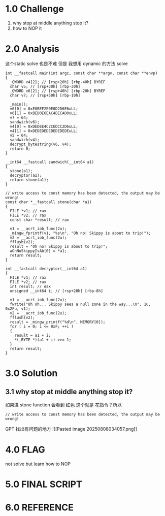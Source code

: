 # 1.0 Challenge
1. why stop at middle anything stop it?
2. how to NOP it
# 2.0 Analysis
这个static solve 也是不难 但是 我想用 dynamic 的方法 solve
```
int __fastcall main(int argc, const char **argv, const char **envp)
{
  _QWORD v4[2]; // [rsp+20h] [rbp-40h] BYREF
  char v5; // [rsp+30h] [rbp-30h]
  _QWORD v6[2]; // [rsp+40h] [rbp-20h] BYREF
  char v7; // [rsp+50h] [rbp-10h]

  _main();
  v6[0] = 0xE8BEF2E0E0D2D6E6uLL;
  v6[1] = 0xBED0E6EAC4BECAD0uLL;
  v7 = 64;
  sandwich(v6);
  v4[0] = 0xDEDEE4C2CEDCC2D6uLL;
  v4[1] = 0xDEDEDEDEDEDEDEDEuLL;
  v5 = 64;
  sandwich(v4);
  decrypt_bytestring(v6, v4);
  return 0;
}

__int64 __fastcall sandwich(__int64 a1)
{
  stone(a1);
  decryptor(a1);
  return stone(a1);
}

// write access to const memory has been detected, the output may be wrong!
const char *__fastcall stone(char *a1)
{
  FILE *v1; // rax
  FILE *v2; // rax
  const char *result; // rax

  v1 = __acrt_iob_func(2u);
  _mingw_fprintf(v1, "%s\n", "Oh no! Skippy is about to trip!");
  v2 = __acrt_iob_func(2u);
  fflush(v2);
  result = "Oh no! Skippy is about to trip!";
  aOhNoSkippyIsAb[0] = *a1;
  return result;
}

int __fastcall decryptor(__int64 a1)
{
  FILE *v1; // rax
  FILE *v2; // rax
  int result; // eax
  unsigned __int64 i; // [rsp+28h] [rbp-8h]

  v1 = __acrt_iob_func(2u);
  fwrite("Uh oh... Skippy sees a null zone in the way...\n", 1u, 0x2Fu, v1);
  v2 = __acrt_iob_func(2u);
  fflush(v2);
  result = _mingw_printf("%d\n", MEMORY[0]);
  for ( i = 0; i <= 0xF; ++i )
  {
    result = a1 + i;
    *(_BYTE *)(a1 + i) >>= 1;
  }
  return result;
}
```

# 3.0 Solution
## 3.1 why stop at middle anything stop it?
如果进 stone function 会看到 红色 
这个就是 花指令？所以
```
// write access to const memory has been detected, the output may be wrong!
```
GPT 找出有问题的地方
![[Pasted image 20250808034057.png]]

# 4.0 FLAG 
not solve but learn how to NOP
# 5.0 FINAL SCRIPT 

# 6.0 REFERENCE
